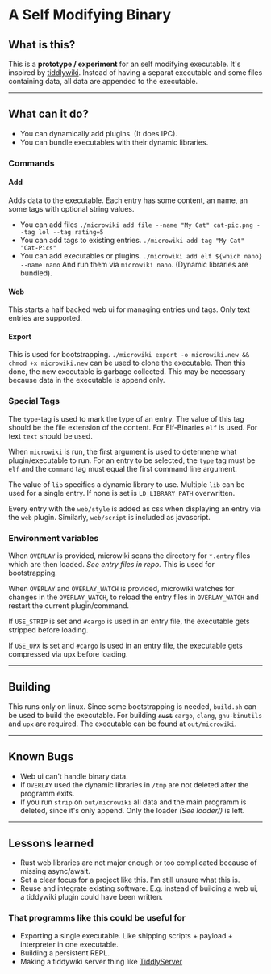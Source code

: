 # A Self Modifying Binary

## What is this?
This is a **prototype / experiment** for an self modifying executable. It's inspired by
[tiddlywiki](https://tiddlywiki.com/). Instead of having a separat executable
and some files containing data, all data are appended to the executable.

---

## What can it do?
  * You can dynamically add plugins. (It does IPC).
  * You can bundle executables with their dynamic libraries.

### Commands
#### Add
Adds data to the executable. Each entry has some content, an name, an some tags
with optional string values.
  * You can add files
    `./microwiki add file --name "My Cat" cat-pic.png --tag lol --tag rating=5`
  * You can add tags to existing entries.
    `./microwiki add tag "My Cat" "Cat-Pics"`
  * You can add executables or plugins.
    `./microwiki add elf ${which nano} --name nano`
    And run them via `microwiki nano`. (Dynamic libraries are bundled).

#### Web
This starts a half backed web ui for managing entries und tags. Only text
entries are supported.

#### Export
This is used for bootstrapping.
`./microwiki export -o microwiki.new && chmod +x microwiki.new` can be used
to clone the executable. Then this done, the new executable is garbage
collected. This may be necessary because data in the executable is append only.

### Special Tags
The `type`-tag is used to mark the type of an entry. The value of this tag
should be the file extension of the content. For Elf-Binaries `elf` is used.
For text `text` should be used.

When `microwiki` is run, the first argument is used to determene what
plugin/executable to run. For an entry to be selected, the `type` tag must be
`elf` and the `command` tag must equal the first command line argument.

The value of `lib` specifies a dynamic library to use. Multiple `lib` can
be used for a single entry. If none is set is `LD_LIBRARY_PATH` overwritten.

Every entry with the `web/style` is added as css when displaying an entry
via the `web` plugin. Similarly, `web/script` is included as javascript.

### Environment variables
When `OVERLAY` is provided, microwiki scans the directory for `*.entry` files
which are then loaded. _See entry files in repo._ This is used for bootstrapping.

When `OVERLAY` and `OVERLAY_WATCH` is provided, microwiki watches for changes
in the `OVERLAY_WATCH`, to reload the entry files in `OVERLAY_WATCH` and restart
the current plugin/command.

If `USE_STRIP` is set and `#cargo` is used in an entry file, the executable
gets stripped before loading.

If `USE_UPX` is set and `#cargo` is used in an entry file, the executable
gets compressed via upx before loading.

---

## Building
This runs only on linux.
Since some bootstrapping is needed, `build.sh` can be used to build the
executable. For building ~~`rust`~~ `cargo`, `clang`, `gnu-binutils` and `upx` are required.
The executable can be found at `out/microwiki`.

---

## Known Bugs
   * Web ui can't handle binary data.
   * If `OVERLAY` used the dynamic libraries in `/tmp` are not deleted after the
      programm exits.
   * If you run `strip` on `out/microwiki` all data and the main programm is
     deleted, since it's only append. Only the loader _(See loader/)_ is left.
---

## Lessons learned
  * Rust web libraries are not major enough or too complicated because of
    missing async/await.
  * Set a clear focus for a project like this.
    I'm still unsure what this is.
  * Reuse and integrate existing software.
    E.g. instead of building a web ui, a tiddywiki plugin could have been written.

### That programms like this could be useful for
  * Exporting a single executable.    Like  shipping
    scripts + payload + interpreter in one executable.
  * Building a persistent REPL.
  * Making a tiddywiki server thing like [TiddlyServer](https://github.com/Arlen22/TiddlyServer)
